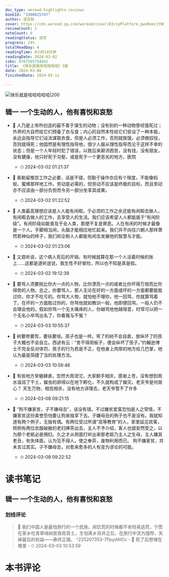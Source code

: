 ```yaml
---
doc_type: weread-highlights-reviews
bookId: "3300025707"
author: 梁实秋
cover: https://cdn.weread.qq.com/weread/cover/83/cpPlatform_qwnRomc1tNR5nwjojvgZUY/t7_cpPlatform_qwnRomc1tNR5nwjojvgZUY.jpg
reviewCount: 1
noteCount: 9
readingStatus: 读完
progress: 24%
totalReadDay: 4
readingTime: 0小时14分钟
readingDate: 2024-03-02
isbn: 9787505754942
title: 《快乐就是哈哈哈哈哈》3星
date: 2024-03-08
finishedDate: 2024-03-11

---
```


![ 快乐就是哈哈哈哈哈|200](https://cdn.weread.qq.com/weread/cover/83/cpPlatform_qwnRomc1tNR5nwjojvgZUY/t7_cpPlatform_qwnRomc1tNR5nwjojvgZUY.jpg)


## 辑一 一个生动的人，他有喜悦和哀愁


- 📌 人乃是上帝所创造的最不善于谋生的动物；没有别的一种动物曾经饿死过；外界的大自然给它们预备了衣与食；内心的自然本性给它们安设了一种本能，永远会指导它们设法谋取衣食。但是人必须工作，否则就挨饿，必须做奴役，否则就得死；他固然是有理性指导他，很少人服从理性指导而沦于这样不幸的状态；但是一个人年轻时犯了错误，以致后来颠沛困苦，没有钱，没有朋友，没有健康，他只好死于沟壑，或是死于一个更恶劣的地方，医院 
    - ⏱ 2024-03-02 01:21:37 

- 📌 奥勒留推崇工作之必要，话是不错，但勤于操作亦应有个限度，不能像蚂蚁、蜜蜂那样地工作。劳动是必需的，但劳动不应该是终极的目标，而且劳动亦不应该由一部分负担而令另一部分坐享其成果。 
    - ⏱ 2024-03-02 01:22:52 

- 📌 人类最高理想应该是人人能有闲暇，于必须的工作之余还能有闲暇去做人，有闲暇去做人的工作，去享受人的生活。我们应该希望人人都能属于“有闲阶级”。有闲阶级如能普及于全人类，那便不复是罪恶。人在有闲的时候才最像是一个人。手脚相当闲，头脑才能相应地忙起来。我们并不向往六朝人那样萧然若神仙的样子，我们却企盼人人都能有闲去发展他的智慧与才能。 
    - ⏱ 2024-03-02 01:23:06 

- 📌 又尝听说，这个病人死后的开销，有时候就算在那一个人活着时候的账上……这都是道听途说，我生性不好冒险，所以也不知是真是假。 
    - ⏱ 2024-03-02 19:12:39 


- 📌 要骂人须要挑比你大一点的人物，比你漂亮一点的或者比你坏得万倍而比你得势的人物。总之，你要骂人，那人无论在好的一方面或坏的一方面都要能胜过你，你才不吃亏的。你骂大人物，就怕他不理你，他一回骂，你就算骂着了。在坏的一方面胜过你的，你骂他就如教训一般，他即便回骂，一般人仍不会理会他的。假如你骂一个无关痛痒的人，你越骂他他越得意，时常可以把一个无名小卒骂出名了，你看冤与不冤？ 
    - ⏱ 2024-03-03 10:55:37 

- 📌 树要修要剪，要扶要培。孩子也是一样。弯了的树不会自直，放纵坏了的孩子大概也不会自立。西谚有云：“舍不得用板子，便会纵坏了孩子。”约翰逊博士不完全反对体罚，孩子的行为若是不正，在他身上肉厚的地方给几巴掌，他认为最是简捷了当的处理方法。 
    - ⏱ 2024-03-03 10:56:46 

- 📌 有些地方旱魃肆虐，忽然大雨滂沱，大家额手相庆，感谢上苍，没有想到雨水滋润了干土，蝗虫的卵得以在地下孵化，不久就构成了蝗灾。老天爷是何居心？
天生万物，相克相杀，没有地方讲理去，老天爷管不了许多 
    - ⏱ 2024-03-08 09:21:15 

- 📌 “狗不嫌家贫，子不嫌母丑”，话没有错。不过嫌贫爱富恐怕是人之常情，不嫌家贫这份美誉恐怕要让狗来独享下去。子嫌母丑的例子也不是没有。我就知道有两个例子，无独有偶。有两位受过所谓“高等教育”的人，家里延见宾客，照例有两位衣服破敝的老妇捧茶出去，主人不予介绍，客人也就安然受之，以为那个老妪必是佣妇。久之才从侧面打听出来那老妪乃主人之生母，主人嫌其老丑，有失体面，认为见不得人，使之奉茶，废物利用而已。
  狗不嫌家贫，并未言过其实。子不嫌母丑，对愈来愈多的人有变为谬论的可能。 
    - ⏱ 2024-03-08 09:22:52 

# 读书笔记

## 辑一 一个生动的人，他有喜悦和哀愁

### 划线评论
> 📌 我们中国人是最怕旅行的一个民族。闹饥荒的时候都不肯轻易逃荒，宁愿在家乡吃青草啃树皮吞观音土，生怕离乡背井之后，在旅行中流为饿殍，失掉最后的权益——寿终正寝。  ^225207353-7PpydAICc
    - 💭 死了后想埋在哪里
    - ⏱ 2024-03-03 10:53:59


# 本书评论
